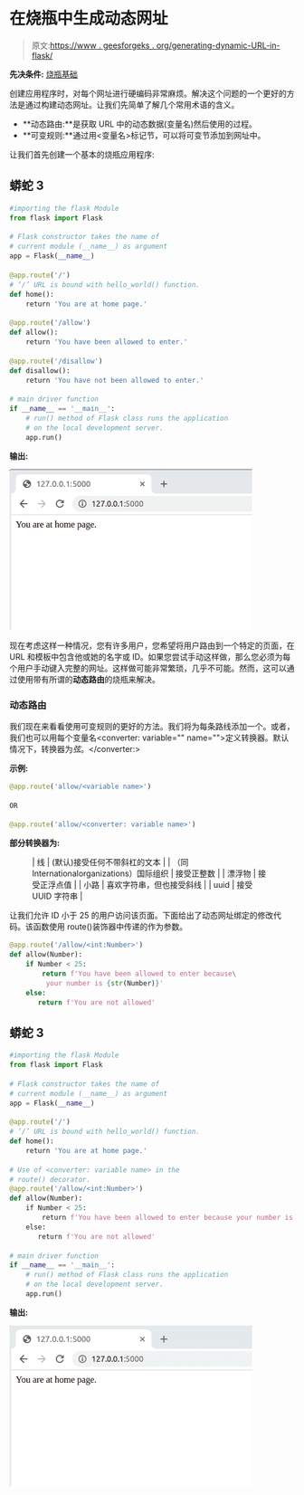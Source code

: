 # 在烧瓶中生成动态网址

> 原文:[https://www . geesforgeks . org/generating-dynamic-URL-in-flask/](https://www.geeksforgeeks.org/generating-dynamic-urls-in-flask/)

**先决条件:** [烧瓶基础](https://www.geeksforgeeks.org/flask-creating-first-simple-application/)

创建应用程序时，对每个网址进行硬编码非常麻烦。解决这个问题的一个更好的方法是通过构建动态网址。让我们先简单了解几个常用术语的含义。

*   **动态路由:**是获取 URL 中的动态数据(变量名)然后使用的过程。
*   **可变规则:**通过用<变量名>标记节，可以将可变节添加到网址中。

让我们首先创建一个基本的烧瓶应用程序:

## 蟒蛇 3

```py
#importing the flask Module
from flask import Flask

# Flask constructor takes the name of
# current module (__name__) as argument
app = Flask(__name__)

@app.route('/')
# ‘/’ URL is bound with hello_world() function.
def home():
    return 'You are at home page.'

@app.route('/allow')
def allow():
    return 'You have been allowed to enter.'

@app.route('/disallow')
def disallow():
    return 'You have not been allowed to enter.'

# main driver function
if __name__ == '__main__':
    # run() method of Flask class runs the application
    # on the local development server.
    app.run()
```

**输出:**

![](img/181736ab1b9dbd895ff62848894c5b29.png)

现在考虑这样一种情况，您有许多用户，您希望将用户路由到一个特定的页面，在 URL 和模板中包含他或她的名字或 ID。如果您尝试手动这样做，那么您必须为每个用户手动键入完整的网址。这样做可能非常繁琐，几乎不可能。然而，这可以通过使用带有所谓的**动态路由**的烧瓶来解决。

### 动态路由

我们现在来看看使用可变规则的更好的方法。我们将为每条路线添加一个<variable name="">。或者，我们也可以用每个变量名<converter: variable="" name="">定义转换器。默认情况下，转换器为*弦*。</converter:></variable>

**示例:**

```py
@app.route('allow/<variable name>')

OR

@app.route('allow/<converter: variable name>')
```

**部分转换器为:**

<figure class="table">

| 线 | (默认)接受任何不带斜杠的文本 |
| （同 Internationalorganizations）国际组织 | 接受正整数 |
| 漂浮物 | 接受正浮点值 |
| 小路 | 喜欢字符串，但也接受斜线 |
| uuid | 接受 UUID 字符串 |

</figure>

让我们允许 ID 小于 25 的用户访问该页面。下面给出了动态网址绑定的修改代码。该函数使用 route()装饰器中传递的<variable name="">作为参数。</variable>

```py
@app.route('/allow/<int:Number>')
def allow(Number):
    if Number < 25:
        return f'You have been allowed to enter because\
         your number is {str(Number)}'
    else:
       return f'You are not allowed'
```

## 蟒蛇 3

```py
#importing the flask Module
from flask import Flask

# Flask constructor takes the name of
# current module (__name__) as argument
app = Flask(__name__)

@app.route('/')
# ‘/’ URL is bound with hello_world() function.
def home():
    return 'You are at home page.'

# Use of <converter: variable name> in the
# route() decorator.
@app.route('/allow/<int:Number>')
def allow(Number):
    if Number < 25:
        return f'You have been allowed to enter because your number is {str(Number)}'
    else:
       return f'You are not allowed'

# main driver function
if __name__ == '__main__':
    # run() method of Flask class runs the application
    # on the local development server.
    app.run()
```

**输出:**

![](img/dcde9ecfcf0b94c228bf174623fee359.png)